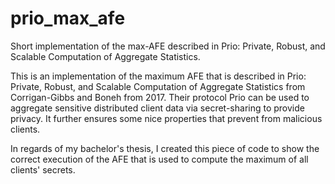 # prio_max_afe
Short implementation of the max-AFE described in Prio: Private, Robust, and Scalable Computation of Aggregate Statistics.


This is an implementation of the maximum AFE that is described in Prio: Private, Robust, and Scalable Computation of Aggregate Statistics from Corrigan-Gibbs and Boneh from 2017. Their protocol Prio can be used to aggregate sensitive distributed client data via secret-sharing to provide privacy.
It further ensures some nice properties that prevent from malicious clients.

In regards of my bachelor's thesis, I created this piece of code to show the correct execution of the AFE that is used to compute the maximum of all clients' secrets.
